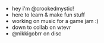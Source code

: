 - hey i'm @crookedmystic!
- here to learn & make fun stuff
- working on music for a game jam :)
- down to collab on wtevr
- @nikkigobrr on disc
